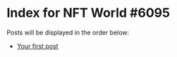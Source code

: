 # Index for NFT World #6095
Posts will be displayed in the order below:

- [Your first post](./001-first.md)

